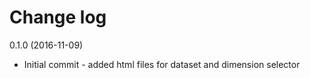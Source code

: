 Change log
==========

0.1.0 (2016-11-09)
- Initial commit - added html files for dataset and dimension selector
